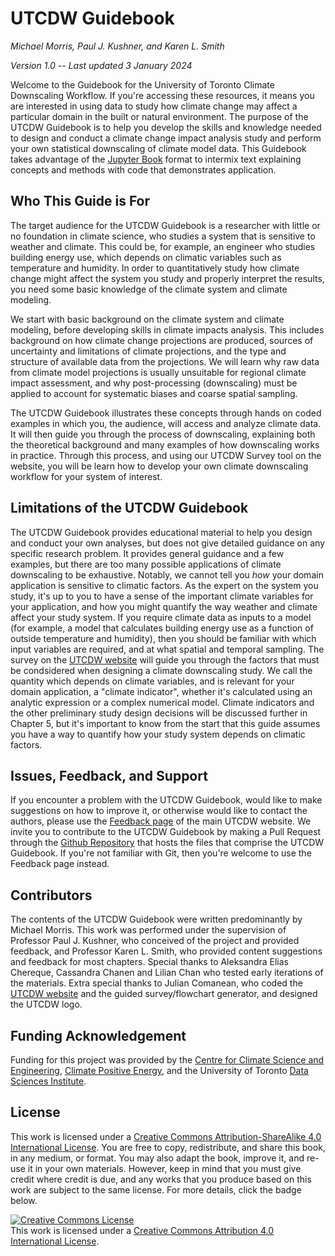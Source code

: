 # UTCDW Guidebook

*Michael Morris, Paul J. Kushner, and Karen L. Smith*

*Version 1.0 -- Last updated 3 January 2024*

Welcome to the Guidebook for the University of Toronto Climate Downscaling Workflow. If you're accessing these resources, it means you are interested in using data to study how climate change may affect a particular domain in the built or natural environment. The purpose of the UTCDW Guidebook is to help you develop the skills and knowledge needed to design and conduct a climate change impact analysis study and perform your own statistical downscaling of climate model data. This Guidebook takes advantage of the [Jupyter Book](https://jupyterbook.org/en/stable/intro.html) format to intermix text explaining concepts and methods with code that demonstrates application.

## Who This Guide is For

The target audience for the UTCDW Guidebook is a researcher with little or no foundation in climate science, who studies a system that is sensitive to weather and climate. This could be, for example, an engineer who studies building energy use, which depends on climatic variables such as temperature and humidity. In order to quantitatively study how climate change might affect the system you study and properly interpret the results, you need some basic knowledge of the climate system and climate modeling.

We start with basic background on the climate system and climate modeling, before developing skills in climate impacts analysis. This includes background on how climate change projections are produced, sources of uncertainty and limitations of climate projections, and the type and structure of available data from the projections. We will learn why raw data from climate model projections is usually unsuitable for regional climate impact assessment, and why post-processing (downscaling) must be applied to account for systematic biases and coarse spatial sampling.

The UTCDW Guidebook illustrates these concepts through hands on coded examples in which you, the audience, will access and analyze climate data. It will then guide you through the process of downscaling, explaining both the theoretical background and many examples of how downscaling works in practice. Through this process, and using our UTCDW Survey tool on the website, you will be learn how to develop your own climate downscaling workflow for your system of interest.

## Limitations of the UTCDW Guidebook

The UTCDW Guidebook provides educational material to help you design and conduct your own analyses, but does not give detailed guidance on any specific research problem. It provides general guidance and a few examples, but there are too many possible applications of climate downscaling to be exhaustive. Notably, we cannot tell you *how* your domain application is sensitive to climatic factors. As the expert on the system you study, it's up to you to have a sense of the important climate variables for your application, and how you might quantify the way weather and climate affect your study system. If you require climate data as inputs to a model (for example, a model that calculates building energy use as a function of outside temperature and humidity), then you should be familiar with which input variables are required, and at what spatial and temporal sampling. The survey on the [UTCDW website](https://utcdw.physics.utoronto.ca/) will guide you through the factors that must be condsidered when designing a climate downscaling study. We call the quantity which depends on climate variables, and is relevant for your domain application, a "climate indicator", whether it's calculated using an analytic expression or a complex numerical model. Climate indicators and the other preliminary study design decisions will be discussed further in Chapter 5, but it's important to know from the start that this guide assumes you have a way to quantify how your study system depends on climatic factors.

## Issues, Feedback, and Support

If you encounter a problem with the UTCDW Guidebook, would like to make suggestions on how to improve it, or otherwise would like to contact the authors, please use the [Feedback page](https://utcdw.physics.utoronto.ca/feedback/) of the main UTCDW website. We invite you to contribute to the UTCDW Guidebook by making a Pull Request through the [Github Repository](https://github.com/mikemorris12/UTCDW_Guidebook) that hosts the files that comprise the UTCDW Guidebook. If you're not familiar with Git, then you're welcome to use the Feedback page instead.

## Contributors

The contents of the UTCDW Guidebook were written predominantly by Michael Morris. This work was performed under the supervision of Professor Paul J. Kushner, who conceived of the project and provided feedback, and Professor Karen L. Smith, who provided content suggestions and feedback for most chapters. Special thanks to Aleksandra Elias Chereque, Cassandra Chanen and Lilian Chan who tested early iterations of the materials. Extra special thanks to Julian Comanean, who coded the [UTCDW website](https://utcdw.physics.utoronto.ca/) and the guided survey/flowchart generator, and designed the UTCDW logo. 

## Funding Acknowledgement

Funding for this project was provided by the [Centre for Climate Science and Engineering](https://uoftcse.ca/), [Climate Positive Energy](https://cpe.utoronto.ca/), and the University of Toronto [Data Sciences Institute](https://datasciences.utoronto.ca/).

## License

This work is licensed under a [Creative Commons Attribution-ShareAlike 4.0 International License](http://creativecommons.org/licenses/by-sa/4.0/). You are free to copy, redistribute, and share this book, in any medium, or format. You may also adapt the book, improve it, and re-use it in your own materials. However, keep in mind that you must give credit where credit is due, and any works that you produce based on this work are subject to the same license. For more details, click the badge below.

<a rel="license" href="http://creativecommons.org/licenses/by/4.0/"><img alt="Creative Commons License" style="border-width:0" src="https://i.creativecommons.org/l/by/4.0/88x31.png" /></a><br />This work is licensed under a <a rel="license" href="http://creativecommons.org/licenses/by/4.0/">Creative Commons Attribution 4.0 International License</a>.
